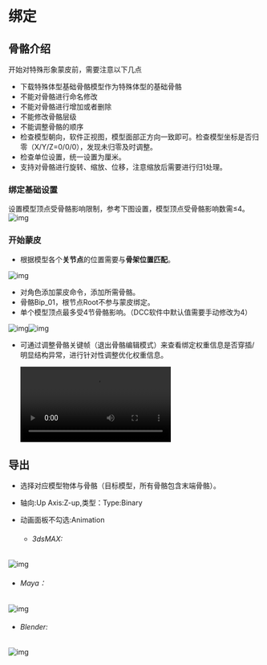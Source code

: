 # 绑定 

## 骨骼介绍

开始对特殊形象蒙皮前，需要注意以下几点

- 下载特殊体型基础骨骼模型作为特殊体型的基础骨骼
- 不能对骨骼进行命名修改
- 不能对骨骼进行增加或者删除
- 不能修改骨骼层级
- 不能调整骨骼的顺序
- 检查模型朝向，软件正视图，模型面部正方向一致即可。检查模型坐标是否归零（X/Y/Z=0/0/0），发现未归零及时调整。
- 检查单位设置，统一设置为厘米。
- 支持对骨骼进行旋转、缩放、位移，注意缩放后需要进行归1处理。

### 绑定基础设置

设置模型顶点受骨骼影响限制，参考下图设置，模型顶点受骨骼影响数需≤4。![img](https://arkimg.ark.online/BDGF-1740537613695-4.png)

### 开始蒙皮

- 根据模型各个**关节点**的位置需要与**骨架位置匹配**。

![img](https://arkimg.ark.online/1748253428084-1.png)

- 对角色添加蒙皮命令，添加所需骨骼。
- 骨骼Bip_01，根节点Root不参与蒙皮绑定。
- 单个模型顶点最多受4节骨骼影响。（DCC软件中默认值需要手动修改为4）

![img](https://arkimg.ark.online/1748253428085-2.png)![img](https://arkimg.ark.online/1748253428085-3.png)

- 可通过调整骨骼关键帧（退出骨骼编辑模式）来查看绑定权重信息是否穿插/明显结构异常，进行针对性调整优化权重信息。
  
  <video controls src="https://arkimg.ark.online/xxxxx.mp4" />
  
  

## 导出

- 选择对应模型物体与骨骼（目标模型，所有骨骼包含末端骨骼）。

- 轴向:Up Axis:Z-up,类型：Type:Binary

- 动画面板不勾选:Animation
  - ######  3dsMAX:

![img](https://arkimg.ark.online/1748253428085-4.png)

- ######  Maya：

![img](https://arkimg.ark.online/1748253428085-5.png)

- ######  Blender:

![img](https://arkimg.ark.online/1748253428085-7.png)

